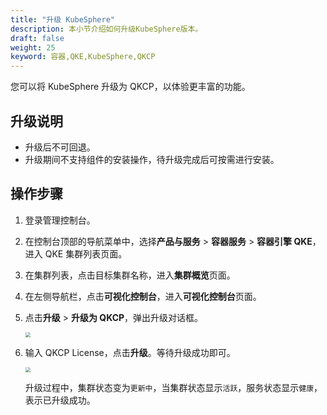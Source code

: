 ```yaml
---
title: "升级 KubeSphere"
description: 本小节介绍如何升级KubeSphere版本。
draft: false
weight: 25
keyword: 容器,QKE,KubeSphere,QKCP
---
```


<!--您可以将低版本 KubeSphere 升级至最新版本或升级为 QKCP，以体验更丰富的功能。-->

您可以将 KubeSphere 升级为 QKCP，以体验更丰富的功能。

## 升级说明

- <!--仅支持从低版本升级到高版本，-->升级后不可回退。
- 升级期间不支持组件的安装操作，待升级完成后可按需进行安装。

## 操作步骤

1. 登录管理控制台。

2. 在控制台顶部的导航菜单中，选择**产品与服务** > **容器服务** > **容器引擎 QKE**，进入 QKE 集群列表页面。

3. 在集群列表，点击目标集群名称，进入**集群概览**页面。

4. 在左侧导航栏，点击**可视化控制台**，进入**可视化控制台**页面。

5. 点击**升级** > **升级为 QKCP**，弹出升级对话框。

   <img src="/container/qke_plus/_images/upgrade_ks_2.png" style="zoom:50%;" />

6. 输入 QKCP License，点击**升级**。等待升级成功即可。

   <img src="/container/qke_plus/_images/upgrade_ks_3.png" style="zoom:50%;" />

   升级过程中，集群状态变为`更新中`，当集群状态显示`活跃`，服务状态显示`健康`，表示已升级成功。
